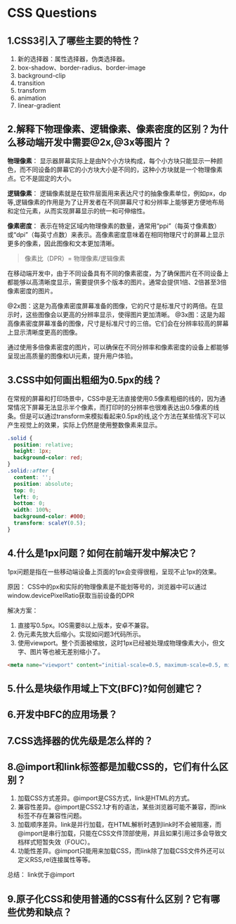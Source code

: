 # CSS Questions

## 1.CSS3引入了哪些主要的特性？

1. 新的选择器：属性选择器，伪类选择器。
2. box-shadow、border-radius、border-image
3. background-clip
4. transition
5. transform
6. animation
7. linear-gradient

## 2.解释下物理像素、逻辑像素、像素密度的区别？为什么移动端开发中需要@2x,@3x等图片？

**物理像素**： 显示器屏幕实际上是由N个小方块构成，每个小方块只能显示一种颜色，而不同设备的屏幕它的小方块大小是不同的，这种小方块就是一个物理像素点。它不是固定的大小。

**逻辑像素**： 逻辑像素就是在软件层面用来表达尺寸的抽象像素单位，例如px，dp等,逻辑像素的作用是为了让开发者在不同屏幕尺寸和分辨率上能够更方便地布局和定位元素，从而实现屏幕显示的统一和可伸缩性。

**像素密度**： 表示在特定区域内物理像素的数量，通常用“ppi”（每英寸像素数）或“dpi”（每英寸点数）来表示。高像素密度意味着在相同物理尺寸的屏幕上显示更多的像素，因此图像和文本更加清晰。

> 像素比（DPR）= 物理像素/逻辑像素

在移动端开发中，由于不同设备具有不同的像素密度，为了确保图片在不同设备上都能够以高清晰度显示，需要提供多个版本的图片。通常会提供1倍、2倍甚至3倍像素密度的图片。

@2x图：这是为高像素密度屏幕准备的图像，它的尺寸是标准尺寸的两倍。在显示时，这些图像会以更高的分辨率显示，使得图片更加清晰。
@3x图：这是为超高像素密度屏幕准备的图像，尺寸是标准尺寸的三倍。它们会在分辨率较高的屏幕上显示清晰度更高的图像。

通过使用多倍像素密度的图片，可以确保在不同分辨率和像素密度的设备上都能够呈现出高质量的图像和UI元素，提升用户体验。

## 3.CSS中如何画出粗细为0.5px的线？

在常规的屏幕和打印场景中，CSS中是无法直接使用0.5像素粗细的线的，因为通常情况下屏幕无法显示半个像素，而打印时的分辨率也很难表达出0.5像素的线条。但是可以通过transform来模拟看起来0.5px的线,这个方法在某些情况下可以产生视觉上的效果，实际上仍然是使用整数像素来显示。

```css
.solid {
  position: relative;
  height: 1px;
  background-color: red;
}
.solid::after {
  content: '';
  position: absolute;
  top: 0;
  left: 0;
  bottom: 0;
  width: 100%;
  background-color: #000;
  transform: scaleY(0.5);
}
```

## 4.什么是1px问题？如何在前端开发中解决它？

1px问题是指在一些移动端设备上页面的1px会变得很粗，呈现不止1px的效果。

原因： CSS中的px和实际的物理像素是不能划等号的，浏览器中可以通过window.devicePixelRatio获取当前设备的DPR

解决方案： 

1. 直接写0.5px。IOS需要8以上版本，安卓不兼容。
2. 伪元素先放大后缩小。实现如问题3代码所示。
3. 使用viewport。整个页面被缩放，这时1px已经被处理成物理像素大小，但文字、图片等也被无差别缩小了。

```html
<meta name="viewport" content="initial-scale=0.5, maximum-scale=0.5, minimum-scale=0.5, user-scalable=no">

```

## 5.什么是块级作用域上下文(BFC)?如何创建它？

## 6.开发中BFC的应用场景？

## 7.CSS选择器的优先级是怎么样的？

## 8.@import和link标签都是加载CSS的，它们有什么区别？

1. 加载CSS方式差异。@import是CSS方式，link是HTML的方式。
1. 兼容性差异。@import是CSS2.1才有的语法，某些浏览器可能不兼容，而link标签不存在兼容性问题。
2. 加载顺序差异。link是并行加载，在HTML解析时遇到link时不会被阻塞，而@import是串行加载，只能在CSS文件顶部使用，并且如果引用过多会导致文档样式短暂失效（FOUC）。
3. 功能性差异。@import只能用来加载CSS，而link除了加载CSS文件外还可以定义RSS,rel连接属性等等。

总结： link优于@import

## 9.原子化CSS和使用普通的CSS有什么区别？它有哪些优势和缺点？